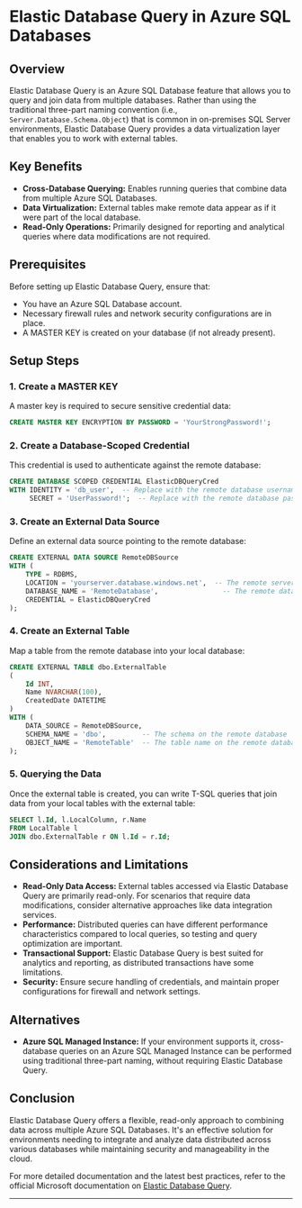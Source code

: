 # Elastic Database Query in Azure SQL Databases

## Overview
Elastic Database Query is an Azure SQL Database feature that allows you to query and join data from multiple databases. Rather than using the traditional three-part naming convention (i.e., `Server.Database.Schema.Object`) that is common in on-premises SQL Server environments, Elastic Database Query provides a data virtualization layer that enables you to work with external tables.

## Key Benefits
- **Cross-Database Querying:** Enables running queries that combine data from multiple Azure SQL Databases.
- **Data Virtualization:** External tables make remote data appear as if it were part of the local database.
- **Read-Only Operations:** Primarily designed for reporting and analytical queries where data modifications are not required.
  
## Prerequisites
Before setting up Elastic Database Query, ensure that:
- You have an Azure SQL Database account.
- Necessary firewall rules and network security configurations are in place.
- A MASTER KEY is created on your database (if not already present).

## Setup Steps

### 1. Create a MASTER KEY
A master key is required to secure sensitive credential data:
```sql
CREATE MASTER KEY ENCRYPTION BY PASSWORD = 'YourStrongPassword!';
```

### 2. Create a Database-Scoped Credential
This credential is used to authenticate against the remote database:
```sql
CREATE DATABASE SCOPED CREDENTIAL ElasticDBQueryCred
WITH IDENTITY = 'db_user',  -- Replace with the remote database username
     SECRET = 'UserPassword!';  -- Replace with the remote database password
```

### 3. Create an External Data Source
Define an external data source pointing to the remote database:
```sql
CREATE EXTERNAL DATA SOURCE RemoteDBSource
WITH (
    TYPE = RDBMS,
    LOCATION = 'yourserver.database.windows.net',  -- The remote server name
    DATABASE_NAME = 'RemoteDatabase',                -- The remote database name
    CREDENTIAL = ElasticDBQueryCred
);
```

### 4. Create an External Table
Map a table from the remote database into your local database:
```sql
CREATE EXTERNAL TABLE dbo.ExternalTable
(
    Id INT,
    Name NVARCHAR(100),
    CreatedDate DATETIME
)
WITH (
    DATA_SOURCE = RemoteDBSource,
    SCHEMA_NAME = 'dbo',         -- The schema on the remote database
    OBJECT_NAME = 'RemoteTable'  -- The table name on the remote database
);
```

### 5. Querying the Data
Once the external table is created, you can write T-SQL queries that join data from your local tables with the external table:
```sql
SELECT l.Id, l.LocalColumn, r.Name
FROM LocalTable l
JOIN dbo.ExternalTable r ON l.Id = r.Id;
```

## Considerations and Limitations
- **Read-Only Data Access:** External tables accessed via Elastic Database Query are primarily read-only. For scenarios that require data modifications, consider alternative approaches like data integration services.
- **Performance:** Distributed queries can have different performance characteristics compared to local queries, so testing and query optimization are important.
- **Transactional Support:** Elastic Database Query is best suited for analytics and reporting, as distributed transactions have some limitations.
- **Security:** Ensure secure handling of credentials, and maintain proper configurations for firewall and network settings.

## Alternatives
- **Azure SQL Managed Instance:** If your environment supports it, cross-database queries on an Azure SQL Managed Instance can be performed using traditional three-part naming, without requiring Elastic Database Query.

## Conclusion

Elastic Database Query offers a flexible, read-only approach to combining data across multiple Azure SQL Databases. It's an effective solution for environments needing to integrate and analyze data distributed across various databases while maintaining security and manageability in the cloud.

For more detailed documentation and the latest best practices, refer to the official Microsoft documentation on [Elastic Database Query](https://learn.microsoft.com/en-us/azure/azure-sql/database/elastic-query-overview).

---

